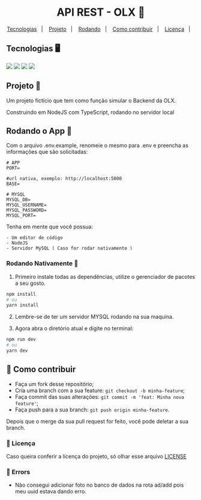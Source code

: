 <h1 align="center">
    API REST - OLX 🏪
</h1>

<p align="center">
  <a href="#tecnologias">Tecnologias</a>&nbsp;&nbsp;&nbsp;|&nbsp;&nbsp;&nbsp;
  <a href="#projeto">Projeto</a>&nbsp;&nbsp;&nbsp;|&nbsp;&nbsp;&nbsp;
  <a href="#rodando">Rodando</a>&nbsp;&nbsp;&nbsp;|&nbsp;&nbsp;&nbsp;
  <a href="#como-contribuir">Como contribuir</a>&nbsp;&nbsp;&nbsp;|&nbsp;&nbsp;&nbsp;
  <a href="#license">Licença</a>&nbsp;&nbsp;&nbsp;|&nbsp;&nbsp;&nbsp;
</p>

<a id="tecnologias"></a>

## Tecnologias 🖥️

<div align="cemter">
    <img src="https://img.shields.io/badge/node.js-6DA55F?style=for-the-badge&logo=node.js&logoColor=white" />
    <img src="https://img.shields.io/badge/typescript-%23007ACC.svg?style=for-the-badge&logo=typescript&logoColor=white" />
    <img src="https://img.shields.io/badge/Sequelize-52B0E7?style=for-the-badge&logo=Sequelize&logoColor=white" />
    <img src="https://img.shields.io/badge/mysql-%2300f.svg?style=for-the-badge&logo=mysql&logoColor=white" />
</div>

<a id="projeto"></a>

## Projeto 📕

Um projeto fictício que tem como função simular o Backend da OLX.

Construindo em NodeJS com TypeScript, rodando no servidor local

<a id="rodando"></a>

## Rodando o App 🚀

Com o arquivo .env.example, renomeie o mesmo para .env e preencha as informações que são solicitadas:

```
# APP
PORT=

#url nativa, exemplo: http://localhost:5000
BASE=

# MYSQL
MYSQL_DB=
MYSQL_USERNAME=
MYSQL_PASSWORD=
MYSQL_PORT=
```

Tenha em mente que você possua:

    - Um editor de código
    - NodeJS
    - Servidor MySQL ( Caso for rodar nativamente )


### Rodando Nativamente 🌅

1. Primeiro instale todas as dependências, utilize o gerenciador de pacotes a seu gosto.

```bash
npm install
# ou
yarn install
```

2. Lembre-se de ter um servidor MYSQL rodando na sua maquina.

3. Agora abra o diretório atual e digite no terminal:

```bash
npm run dev
# ou
yarn dev
```

<a id="como-contribuir"></a>

## 🤔 Como contribuir

- Faça um fork desse repositório;
- Cria uma branch com a sua feature: `git checkout -b minha-feature`;
- Faça commit das suas alterações: `git commit -m 'feat: Minha nova feature'`;
- Faça push para a sua branch: `git push origin minha-feature`.

Depois que o merge da sua pull request for feito, você pode deletar a sua branch.

<a id="license"></a>

### 🔖 Licença

Caso queira conferir a licença do projeto, só olhar esse arquivo [LICENSE](./LICENSE)

### 🤔 Errors

- Não consegui adicionar foto no banco de dados na rota ad/add pois meu uuid estava dando erro.